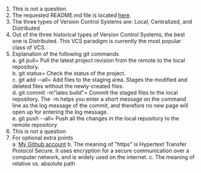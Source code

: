 1. This is not a question.
2. The requested README.md file is located [here](./../../README.md).
3. The three types of Version Control Systems are: Local, Centralized, and Distributed
4. Out of the three historical types of Version Control Systems, the best one is Distributed. This VCS paradigm is currently the most popular class of VCS. 
5. Explanation of the following git commands  
a. git pull= Pull the latest project revision from the remote to the local repository.  
b. git status= Check the status of the project.  
c. git add --all= Add files to the staging area. Stages the modified and deleted files without the newly-created files.  
d. git commit -m"lates build"= Commit the staged files to the local repository. The -m helps you enter a short message on the command line as the log message of the commit, and therefore no new page will open up for entering the log message.  
e. git push --all= Push all the changes in the local repository to the remote repository  
6. This is not a question
7. For optional extra points  
a. [My Github account](./../../../https://github.com/Tibaalgburi/IDS2024F)
b. The meaning of "https" is Hypertext Transfer Protocol Secure. It uses encryption for a secure communication over a computer network, and is widely used on the internet.
c. The meaning of relative vs. absolute path
